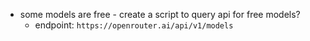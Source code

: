 - some models are free - create a script to query api for free models?
	- endpoint: ``https://openrouter.ai/api/v1/models``